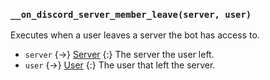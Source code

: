 ### `__on_discord_server_member_leave(server, user)`

Executes when a user leaves a server the bot has access to.

- `server` {->} [Server](/values/server.md)
  {:} The server the user left.
- `user` {->} [User](/values/user.md)
  {:} The user that left the server.